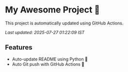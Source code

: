 # My Awesome Project 🚀

This project is automatically updated using GitHub Actions.

_Last updated: 2025-07-27 01:22:09 IST_

## Features
- Auto-update README using Python 🐍
- Auto Git push with GitHub Actions 🤖
